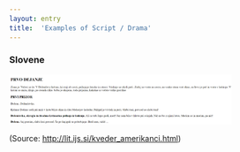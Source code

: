 ```yaml
---
layout: entry
title:  'Examples of Script / Drama'
---
```


### Slovene

<img style="width:80%" src="example_images\script_sl_1.png">


(Source: <a href="http://lit.ijs.si/kveder_amerikanci.html">http://lit.ijs.si/kveder_amerikanci.html</a>)